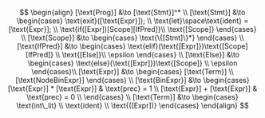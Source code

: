 $$
\begin{align}
    [\text{Prog}] &\to [\text{Stmt}]^* \\
    [\text{Stmt}] &\to
    \begin{cases}
        \text{exit}([\text{Expr}]); \\
        \text{let}\space\text{ident} = [\text{Expr}]; \\
        \text{if([Expr])[Scope][IfPred]}\\
        \text{[Scope]}
    \end{cases} \\
    [\text{Scope}] &\to
    \begin{cases}
        \text{\{[Stmt]\}*}
    \end{cases} \\
    [\text{IfPred}] &\to
    \begin{cases}
        \text{elif}(\text{[Expr]})\text{[Scope][IfPred]} \\
        \text{[Else]}\\
        \epsilon
    \end{cases} \\
    [\text{Else}] &\to
    \begin{cases}
        \text{else}(\text{[Expr]})\text{[Scope]} \\
        \epsilon
    \end{cases}\\
    [\text{Expr}] &\to
    \begin{cases}
        [\text{Term}] \\
        [\text{NodeBinExpr}]
    \end{cases} \\
    [\text{BinExpr}] &\to
    \begin{cases}
        [\text{Expr}] * [\text{Expr}] & \text{prec} = 1 \\
        [\text{Expr}] + [\text{Expr}] & \text{prec} = 0 \\
    \end{cases} \\
    [\text{Term}] &\to
    \begin{cases}
        \text{int\_lit} \\
        \text{ident} \\
        \text{([Expr])}
    \end{cases}
\end{align}
$$
